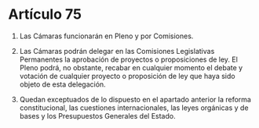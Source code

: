 # Artículo 75

1. Las Cámaras funcionarán en Pleno y por Comisiones.

2. Las Cámaras podrán delegar en las Comisiones Legislativas Permanentes la aprobación de proyectos o proposiciones de ley. El Pleno podrá, no obstante, recabar en cualquier momento el debate y votación de cualquier proyecto o proposición de ley que haya sido objeto de esta delegación.

3. Quedan exceptuados de lo dispuesto en el apartado anterior la reforma constitucional, las cuestiones internacionales, las leyes orgánicas y de bases y los Presupuestos Generales del Estado.
